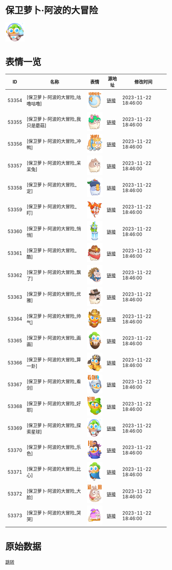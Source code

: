 # 保卫萝卜·阿波的大冒险

<img src="./cover.png" height="60" alt="cover" />

# 表情一览

|ID|名称|表情|源地址|修改时间|
|----|----|----|----|----|
|53354|[保卫萝卜·阿波的大冒险_咕噜咕噜]|<img src="./pic/053354_%5B保卫萝卜·阿波的大冒险_咕噜咕噜%5D.png" height="60" alt="咕噜咕噜"/>|[链接](https://i0.hdslb.com/bfs/garb/d6987aa54fa0cb8a0f769dcbdf7214b9e3f5c599.png)|2023-11-22 18:46:00|
|53355|[保卫萝卜·阿波的大冒险_我只是蘑菇]|<img src="./pic/053355_%5B保卫萝卜·阿波的大冒险_我只是蘑菇%5D.png" height="60" alt="我只是蘑菇"/>|[链接](https://i0.hdslb.com/bfs/garb/38ac5cad549192c1d95f276e2897f0bbec1425c1.png)|2023-11-22 18:46:00|
|53356|[保卫萝卜·阿波的大冒险_冲鸭]|<img src="./pic/053356_%5B保卫萝卜·阿波的大冒险_冲鸭%5D.png" height="60" alt="冲鸭"/>|[链接](https://i0.hdslb.com/bfs/garb/bd15b0b8f4356af48afc9c66b6bfc19ed0aa35f5.png)|2023-11-22 18:46:00|
|53357|[保卫萝卜·阿波的大冒险_呆呆兔]|<img src="./pic/053357_%5B保卫萝卜·阿波的大冒险_呆呆兔%5D.png" height="60" alt="呆呆兔"/>|[链接](https://i0.hdslb.com/bfs/garb/aa54a2764eb062599165f39b375610f93967284f.png)|2023-11-22 18:46:00|
|53358|[保卫萝卜·阿波的大冒险_定]|<img src="./pic/053358_%5B保卫萝卜·阿波的大冒险_定%5D.png" height="60" alt="定"/>|[链接](https://i0.hdslb.com/bfs/garb/f462b162a050ffc2db3a6e7425e78225fc406275.png)|2023-11-22 18:46:00|
|53359|[保卫萝卜·阿波的大冒险_盯]|<img src="./pic/053359_%5B保卫萝卜·阿波的大冒险_盯%5D.png" height="60" alt="盯"/>|[链接](https://i0.hdslb.com/bfs/garb/2d83906805f9d3a1a284907e050a8fb968b94537.png)|2023-11-22 18:46:00|
|53360|[保卫萝卜·阿波的大冒险_悄悄]|<img src="./pic/053360_%5B保卫萝卜·阿波的大冒险_悄悄%5D.png" height="60" alt="悄悄"/>|[链接](https://i0.hdslb.com/bfs/garb/63a0baecb010be403f77b365a1ad818f0384bbfb.png)|2023-11-22 18:46:00|
|53361|[保卫萝卜·阿波的大冒险_酷]|<img src="./pic/053361_%5B保卫萝卜·阿波的大冒险_酷%5D.png" height="60" alt="酷"/>|[链接](https://i0.hdslb.com/bfs/garb/84d31d825ce2e48fe1980c32b42642034d748f76.png)|2023-11-22 18:46:00|
|53362|[保卫萝卜·阿波的大冒险_飘了]|<img src="./pic/053362_%5B保卫萝卜·阿波的大冒险_飘了%5D.png" height="60" alt="飘了"/>|[链接](https://i0.hdslb.com/bfs/garb/d6e5b8cbf4eec2e6031668d8051e44988c678c16.png)|2023-11-22 18:46:00|
|53363|[保卫萝卜·阿波的大冒险_优雅]|<img src="./pic/053363_%5B保卫萝卜·阿波的大冒险_优雅%5D.png" height="60" alt="优雅"/>|[链接](https://i0.hdslb.com/bfs/garb/2fc6d3b913e5d66ff7ecbbbad2ff941d721a28ac.png)|2023-11-22 18:46:00|
|53364|[保卫萝卜·阿波的大冒险_帅气]|<img src="./pic/053364_%5B保卫萝卜·阿波的大冒险_帅气%5D.png" height="60" alt="帅气"/>|[链接](https://i0.hdslb.com/bfs/garb/0d3025ac0e020882577737b51e7255eb25a58059.png)|2023-11-22 18:46:00|
|53365|[保卫萝卜·阿波的大冒险_画画]|<img src="./pic/053365_%5B保卫萝卜·阿波的大冒险_画画%5D.png" height="60" alt="画画"/>|[链接](https://i0.hdslb.com/bfs/garb/a2e1da9ab56f22bccd303e34c956687cf9b4c0e9.png)|2023-11-22 18:46:00|
|53366|[保卫萝卜·阿波的大冒险_算一卦]|<img src="./pic/053366_%5B保卫萝卜·阿波的大冒险_算一卦%5D.png" height="60" alt="算一卦"/>|[链接](https://i0.hdslb.com/bfs/garb/e50506db5716456b9b39be085d90b0c8e097ebb6.png)|2023-11-22 18:46:00|
|53367|[保卫萝卜·阿波的大冒险_看剑]|<img src="./pic/053367_%5B保卫萝卜·阿波的大冒险_看剑%5D.png" height="60" alt="看剑"/>|[链接](https://i0.hdslb.com/bfs/garb/2af7ed42412a7ee290e84554010bc4f078e5283f.png)|2023-11-22 18:46:00|
|53368|[保卫萝卜·阿波的大冒险_好耶]|<img src="./pic/053368_%5B保卫萝卜·阿波的大冒险_好耶%5D.png" height="60" alt="好耶"/>|[链接](https://i0.hdslb.com/bfs/garb/cb50446d5bcc1ee4d18e396175e9d249e5effe3f.png)|2023-11-22 18:46:00|
|53369|[保卫萝卜·阿波的大冒险_探索星球]|<img src="./pic/053369_%5B保卫萝卜·阿波的大冒险_探索星球%5D.png" height="60" alt="探索星球"/>|[链接](https://i0.hdslb.com/bfs/garb/69181b73bdddc84f13cc9289a681f95bb77dab5c.png)|2023-11-22 18:46:00|
|53370|[保卫萝卜·阿波的大冒险_乐色]|<img src="./pic/053370_%5B保卫萝卜·阿波的大冒险_乐色%5D.png" height="60" alt="乐色"/>|[链接](https://i0.hdslb.com/bfs/garb/f6a6d9484ea465e73925d414dc0f428b8b5879e4.png)|2023-11-22 18:46:00|
|53371|[保卫萝卜·阿波的大冒险_比心]|<img src="./pic/053371_%5B保卫萝卜·阿波的大冒险_比心%5D.png" height="60" alt="比心"/>|[链接](https://i0.hdslb.com/bfs/garb/e5300bfb1a23d2d4007c404e519d7764e8e3a8ae.png)|2023-11-22 18:46:00|
|53372|[保卫萝卜·阿波的大冒险_大脸]|<img src="./pic/053372_%5B保卫萝卜·阿波的大冒险_大脸%5D.png" height="60" alt="大脸"/>|[链接](https://i0.hdslb.com/bfs/garb/0ec33aff2464583d5ed403c1ba4cbaefeefa7a91.png)|2023-11-22 18:46:00|
|53373|[保卫萝卜·阿波的大冒险_哭哭]|<img src="./pic/053373_%5B保卫萝卜·阿波的大冒险_哭哭%5D.png" height="60" alt="哭哭"/>|[链接](https://i0.hdslb.com/bfs/garb/abf1bfd2c16f41b9c2314f56779103fe93196a8b.png)|2023-11-22 18:46:00|

# 原始数据

[跳转](./raw.json)

